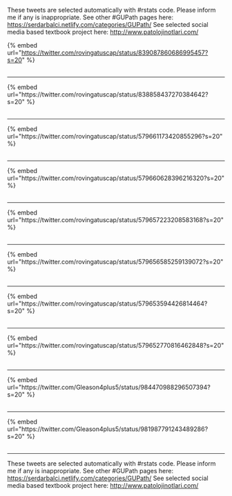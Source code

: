 

These tweets are selected automatically with #rstats code. Please inform me if any is inappropriate.
See other #GUPath pages here: https://serdarbalci.netlify.com/categories/GUPath/ 
See selected social media based textbook project here: http://www.patolojinotlari.com/

{% embed url="https://twitter.com/rovingatuscap/status/839087860686995457?s=20" %}<br>
<br>
<hr>
{% embed url="https://twitter.com/rovingatuscap/status/838858437270384642?s=20" %}<br>
<br>
<hr>
{% embed url="https://twitter.com/rovingatuscap/status/579661173420855296?s=20" %}<br>
<br>
<hr>
{% embed url="https://twitter.com/rovingatuscap/status/579660628396216320?s=20" %}<br>
<br>
<hr>
{% embed url="https://twitter.com/rovingatuscap/status/579657223208583168?s=20" %}<br>
<br>
<hr>
{% embed url="https://twitter.com/rovingatuscap/status/579656585259139072?s=20" %}<br>
<br>
<hr>
{% embed url="https://twitter.com/rovingatuscap/status/579653594426814464?s=20" %}<br>
<br>
<hr>
{% embed url="https://twitter.com/rovingatuscap/status/579652770816462848?s=20" %}<br>
<br>
<hr>
{% embed url="https://twitter.com/Gleason4plus5/status/984470988296507394?s=20" %}<br>
<br>
<hr>
{% embed url="https://twitter.com/Gleason4plus5/status/981987791243489286?s=20" %}<br>
<br>
<hr>


These tweets are selected automatically with #rstats code. Please inform me if any is inappropriate.
See other #GUPath pages here: https://serdarbalci.netlify.com/categories/GUPath/ 
See selected social media based textbook project here: http://www.patolojinotlari.com/
